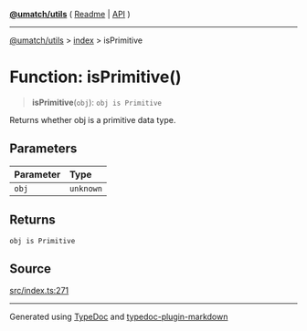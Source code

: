 [**@umatch/utils**](../../README.md) ( [Readme](../../README.md) \| [API](../../API.md) )

---

[@umatch/utils](../../API.md) > [index](../README.md) > isPrimitive

# Function: isPrimitive()

> **isPrimitive**(`obj`): `obj is Primitive`

Returns whether obj is a primitive data type.

## Parameters

| Parameter | Type      |
| :-------- | :-------- |
| `obj`     | `unknown` |

## Returns

`obj is Primitive`

## Source

[src/index.ts:271](https://github.com/umatch-oficial/utils/blob/51f6213/src/index.ts#L271)

---

Generated using [TypeDoc](https://typedoc.org/) and [typedoc-plugin-markdown](https://www.npmjs.com/package/typedoc-plugin-markdown)
